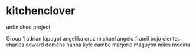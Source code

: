 # kitchenclover
unfinished project


Group 1
adrian lapugot
angelika cruz
michael angelo framil
bojo cientes
charles edward domens
hanna kyle cambe
marjorie maguyon
miles medina
